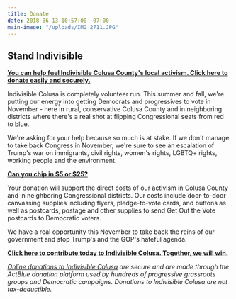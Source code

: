 ```yaml
---
title: Donate
date: 2018-06-13 10:57:00 -07:00
main-image: "/uploads/IMG_2711.JPG"
---
```


## Stand Indivisible

[**You can help fuel Indivisible Colusa County's local activism. Click here to donate easily and securely.**](https://secure.actblue.com/donate/indivisiblecol413728470#)

Indivisible Colusa is completely volunteer run. This summer and fall, we're putting our energy into getting Democrats and progressives to vote in November - here in rural, conservative Colusa County and in neighboring districts where there's a real shot at flipping Congressional seats from red to blue.

We're asking for your help because so much is at stake. If we don't manage to take back Congress in November, we're sure to see an escalation of Trump's war on immigrants, civil rights, women's rights, LGBTQ+ rights, working people and the environment.

[**Can you chip in $5 or $25?** ](https://secure.actblue.com/donate/indivisiblecol413728470)

Your donation will support the direct costs of our activism in Colusa County and in neighboring Congressional districts. Our costs include door-to-door canvassing supplies including flyers, pledge-to-vote cards, and buttons as well as postcards, postage and other supplies to send Get Out the Vote postcards to Democratic voters.

We have a real opportunity this November to take back the reins of our government and stop Trump's and the GOP's hateful agenda. 

[**Click here to contribute today to Indivisible Colusa. Together, we will win.**](https://secure.actblue.com/donate/indivisiblecol413728470#)

*[Online donations to Indivisible Colusa](https://secure.actblue.com/donate/indivisiblecol413728470#) are secure and are made through the ActBlue donation platform used by hundreds of progressive grassroots groups and Democratic campaigns. Donations to Indivisible Colusa are not tax-deductible.*